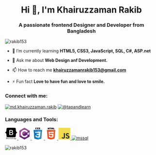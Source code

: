 <h1 align="center">Hi 👋, I'm Khairuzzaman Rakib</h1>
<h3 align="center">A passionate frontend Designer and Developer from Bangladesh</h3>

<p align="left"> <img src="https://komarev.com/ghpvc/?username=rakib153&label=Profile%20views&color=0e75b6&style=flat" alt="rakib153" /> </p>

- 🌱 I’m currently learning **HTML5, CSS3, JavaScript, SQL, C#, ASP.net**

- 💬 Ask me about **Web Design anf Development.**

- 📫 How to reach me **khairuzzamanrakib153@gmail.com**

- ⚡ Fun fact **Love to have fun and love to smile.**

<h3 align="left">Connect with me:</h3>
<p align="left">
<a href="https://fb.com/md.khairuzzaman.rakib" target="blank"><img align="center" src="https://raw.githubusercontent.com/rahuldkjain/github-profile-readme-generator/master/src/images/icons/Social/facebook.svg" alt="md.khairuzzaman.rakib" height="30" width="40" /></a>
<a href="https://www.youtube.com/c/@tapandlearn" target="blank"><img align="center" src="https://raw.githubusercontent.com/rahuldkjain/github-profile-readme-generator/master/src/images/icons/Social/youtube.svg" alt="@tapandlearn" height="30" width="40" /></a>
</p>

<h3 align="left">Languages and Tools:</h3>
<p align="left"> <a href="https://getbootstrap.com" target="_blank" rel="noreferrer"> <img src="https://raw.githubusercontent.com/devicons/devicon/master/icons/bootstrap/bootstrap-plain-wordmark.svg" alt="bootstrap" width="40" height="40"/> </a> <a href="https://www.w3schools.com/cs/" target="_blank" rel="noreferrer"> <img src="https://raw.githubusercontent.com/devicons/devicon/master/icons/csharp/csharp-original.svg" alt="csharp" width="40" height="40"/> </a> <a href="https://www.w3schools.com/css/" target="_blank" rel="noreferrer"> <img src="https://raw.githubusercontent.com/devicons/devicon/master/icons/css3/css3-original-wordmark.svg" alt="css3" width="40" height="40"/> </a> <a href="https://www.w3.org/html/" target="_blank" rel="noreferrer"> <img src="https://raw.githubusercontent.com/devicons/devicon/master/icons/html5/html5-original-wordmark.svg" alt="html5" width="40" height="40"/> </a> <a href="https://developer.mozilla.org/en-US/docs/Web/JavaScript" target="_blank" rel="noreferrer"> <img src="https://raw.githubusercontent.com/devicons/devicon/master/icons/javascript/javascript-original.svg" alt="javascript" width="40" height="40"/> </a> <a href="https://www.microsoft.com/en-us/sql-server" target="_blank" rel="noreferrer"> <img src="https://www.svgrepo.com/show/303229/microsoft-sql-server-logo.svg" alt="mssql" width="40" height="40"/> </a> </p>

<p><img align="center" src="https://github-readme-stats.vercel.app/api/top-langs?username=rakib153&show_icons=true&locale=en&layout=compact" alt="rakib153" /></p>

